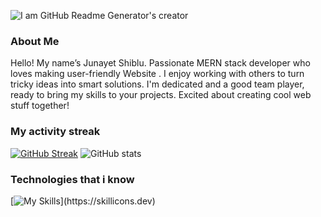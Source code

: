 ![I am GitHub Readme Generator's creator](https://i.ibb.co/rkgX8zm/Whats-App-Image-2023-12-09-at-20-08-07-5d1a0a8c.jpg)
### About Me
Hello! My name’s Junayet Shiblu. Passionate  MERN stack developer who loves making user-friendly Website . I enjoy working with others to turn tricky ideas into smart solutions. I'm dedicated and a good team player, ready to bring my skills to your projects.  Excited about creating cool web stuff together!
### My activity streak
<a href="https://git.io/streak-stats"><img src="https://github-readme-streak-stats.herokuapp.com?user=jsjunayet&theme=monokai" alt="GitHub Streak" /></a>
![GitHub stats](https://github-readme-stats.vercel.app/api?username=jsjunayet&show_icons=true)  

### Technologies that i know
[![My Skills](https://skillicons.dev/icons?i=html,css,tailwind,js,mongodb,expressjs,react,nodejs,)](https://skillicons.dev)





